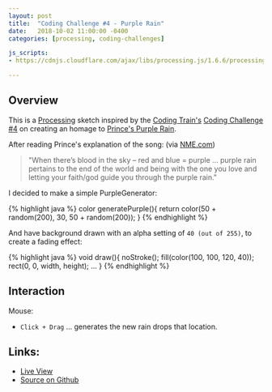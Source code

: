 ```yaml
---
layout: post
title:  "Coding Challenge #4 - Purple Rain"
date:   2018-10-02 11:00:00 -0400
categories: [processing, coding-challenges]

js_scripts:
- https://cdnjs.cloudflare.com/ajax/libs/processing.js/1.6.6/processing.js

---
```


<canvas data-processing-sources="/sketchbook/processing/coding-challenges/purple_rain/purple_rain.pde"></canvas>

## Overview

This is a [Processing][processing-home] sketch inspired by the [Coding Train's][coding-train] [Coding Challenge #4][ct-challenge-4] on creating an homage to [Prince's Purple Rain][wikipedia-purple-rain]. 

After reading Prince's explanation of the song: (via [NME.com][nme-article])

> "When there’s blood in the sky – red and blue = purple ... purple rain pertains to the end of the world and being with the one you love and letting your faith/god guide you through the purple rain." 

I decided to make a simple PurpleGenerator:

{% highlight java %}
  color generatePurple(){
    return color(50 + random(200), 30, 50 + random(200));
  }
{% endhighlight %}

And have background drawn with an alpha setting of `40 (out of 255)`, to create a fading effect:

{% highlight java %}
void draw(){
  noStroke();
  fill(color(100, 100, 120, 40));
  rect(0, 0, width, height);
  ...
}
{% endhighlight %}


## Interaction

Mouse:
- `Click + Drag` ... generates the new rain drops that location.

## Links: 

* [Live View](https://brianhonohan.com/sketchbook/processing/coding-challenges/2018/10/02/coding-challenge-4-purple-rain.html)
* [Source on Github](https://github.com/brianhonohan/sketchbook/tree/master/processing/coding-challenges/purple_rain/)

[processing-home]: https://processing.org
[sportsknowhow-hockey]: http://www.sportsknowhow.com/hockey/dimensions/hockey-rink-dimensions.html
[coding-train]: https://thecodingtrain.com/
[ct-challenge-4]: https://www.youtube.com/watch?v=KkyIDI6rQJI&list=PLRqwX-V7Uu6ZiZxtDDRCi6uhfTH4FilpH&index=4
[wikipedia-purple-rain]: https://en.wikipedia.org/wiki/Purple_Rain_(song)
[nme-article]: https://www.nme.com/blogs/nme-blogs/20-things-you-didnt-know-about-purple-rain-766800










